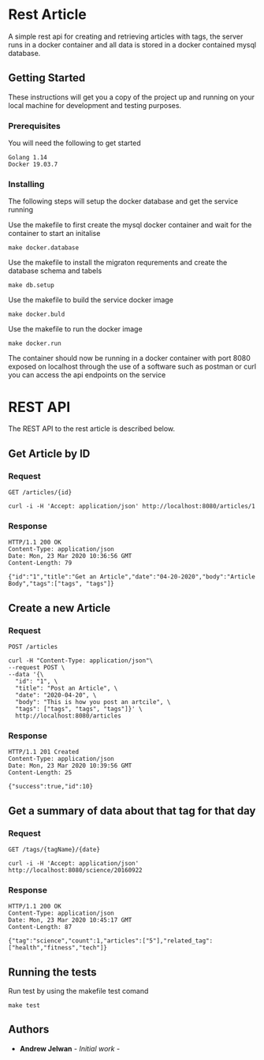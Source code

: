 # Rest Article

A simple rest api for creating and retrieving articles with tags, the server runs in a docker container and all data is stored in a docker contained mysql database.

## Getting Started

These instructions will get you a copy of the project up and running on your local machine for 
development and testing purposes.

### Prerequisites

You will need the following to get started

```
Golang 1.14
Docker 19.03.7
```

### Installing

The following steps will setup the docker database and get the service running

Use the makefile to first create the mysql docker container and wait for the container to start an initalise

```
make docker.database
```

Use the makefile to install the migraton requrements and create the database schema and tabels

```
make db.setup
```

Use the makefile to build the service docker image

```
make docker.buld
```

Use the makefile to run the docker image

```
make docker.run
```

The container should now be running in a docker container with port 8080 exposed on localhost
through the use of a software such as postman or curl you can access the api endpoints on the service

# REST API

The REST API to the rest article is described below.

## Get Article by ID

### Request

`GET /articles/{id}`

    curl -i -H 'Accept: application/json' http://localhost:8080/articles/1

### Response

    HTTP/1.1 200 OK
    Content-Type: application/json
    Date: Mon, 23 Mar 2020 10:36:56 GMT
    Content-Length: 79

    {"id":"1","title":"Get an Article","date":"04-20-2020","body":"Article Body","tags":["tags", "tags"]}

## Create a new Article

### Request

`POST /articles`

    curl -H "Content-Type: application/json"\
    --request POST \
    --data '{\
      "id": "1", \
      "title": "Post an Article", \
      "date": "2020-04-20", \
      "body": "This is how you post an artcile", \
      "tags": ["tags", "tags", "tags"]}' \
      http://localhost:8080/articles


### Response

    HTTP/1.1 201 Created
    Content-Type: application/json
    Date: Mon, 23 Mar 2020 10:39:56 GMT
    Content-Length: 25

    {"success":true,"id":10}

## Get a summary of data about that tag for that day

### Request

`GET /tags/{tagName}/{date}`

    curl -i -H 'Accept: application/json' http://localhost:8080/science/20160922

### Response

    HTTP/1.1 200 OK
    Content-Type: application/json
    Date: Mon, 23 Mar 2020 10:45:17 GMT
    Content-Length: 87

    {"tag":"science","count":1,"articles":["5"],"related_tag":["health","fitness","tech"]}
    

## Running the tests

Run test by using the makefile test comand

```
make test
```

## Authors

* **Andrew Jelwan** - *Initial work* -

